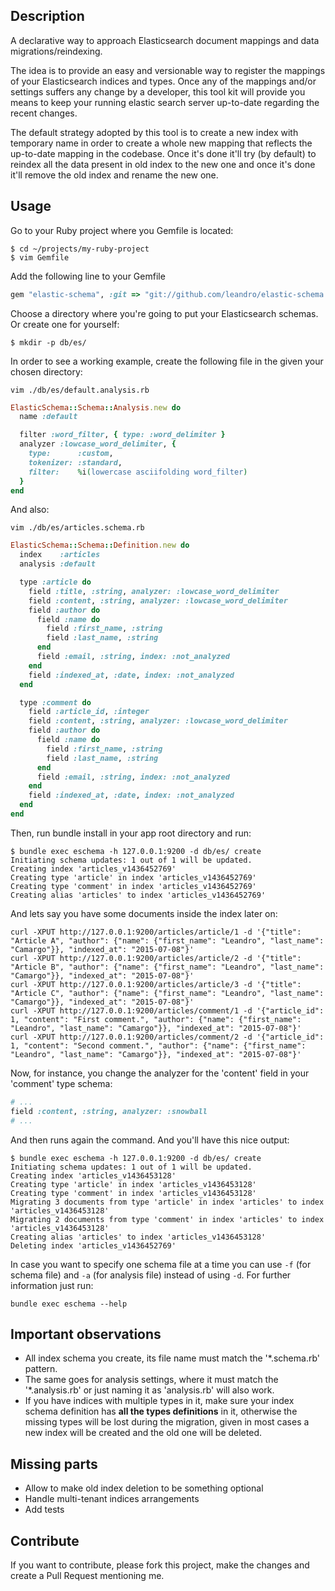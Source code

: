 ## Description

A declarative way to approach Elasticsearch document mappings and data migrations/reindexing.

The idea is to provide an easy and versionable way to register the mappings of your Elasticsearch indices and types.
Once any of the mappings and/or settings suffers any change by a developer, this tool kit will provide you means to keep your running elastic search server up-to-date regarding the recent changes.

The default strategy adopted by this tool is to create a new index with temporary name in order to create a whole new mapping that reflects the up-to-date mapping in the codebase. Once it's done it'll try (by default) to reindex all the data present in old index to the new one and once it's done it'll remove the old index and rename the new one.

## Usage

Go to your Ruby project where you Gemfile is located:

```shell
$ cd ~/projects/my-ruby-project
$ vim Gemfile
```

Add the following line to your Gemfile

```ruby
gem "elastic-schema", :git => "git://github.com/leandro/elastic-schema.git"
```

Choose a directory where you're going to put your Elasticsearch schemas. Or create one for yourself:

```shell
$ mkdir -p db/es/
```

In order to see a working example, create the following file in the given your chosen directory:

```shell
vim ./db/es/default.analysis.rb
```

```ruby
ElasticSchema::Schema::Analysis.new do
  name :default

  filter :word_filter, { type: :word_delimiter }
  analyzer :lowcase_word_delimiter, {
    type:      :custom,
    tokenizer: :standard,
    filter:    %i(lowercase asciifolding word_filter)
  }
end
```

And also:

```shell
vim ./db/es/articles.schema.rb
```

```ruby
ElasticSchema::Schema::Definition.new do
  index    :articles
  analysis :default

  type :article do
    field :title, :string, analyzer: :lowcase_word_delimiter
    field :content, :string, analyzer: :lowcase_word_delimiter
    field :author do
      field :name do
        field :first_name, :string
        field :last_name, :string
      end
      field :email, :string, index: :not_analyzed
    end
    field :indexed_at, :date, index: :not_analyzed
  end

  type :comment do
    field :article_id, :integer
    field :content, :string, analyzer: :lowcase_word_delimiter
    field :author do
      field :name do
        field :first_name, :string
        field :last_name, :string
      end
      field :email, :string, index: :not_analyzed
    end
    field :indexed_at, :date, index: :not_analyzed
  end
end
```

Then, run bundle install in your app root directory and run:

```shell
$ bundle exec eschema -h 127.0.0.1:9200 -d db/es/ create
Initiating schema updates: 1 out of 1 will be updated.
Creating index 'articles_v1436452769'
Creating type 'article' in index 'articles_v1436452769'
Creating type 'comment' in index 'articles_v1436452769'
Creating alias 'articles' to index 'articles_v1436452769'
```

And lets say you have some documents inside the index later on:

```shell
curl -XPUT http://127.0.0.1:9200/articles/article/1 -d '{"title": "Article A", "author": {"name": {"first_name": "Leandro", "last_name": "Camargo"}}, "indexed_at": "2015-07-08"}'
curl -XPUT http://127.0.0.1:9200/articles/article/2 -d '{"title": "Article B", "author": {"name": {"first_name": "Leandro", "last_name": "Camargo"}}, "indexed_at": "2015-07-08"}'
curl -XPUT http://127.0.0.1:9200/articles/article/3 -d '{"title": "Article C", "author": {"name": {"first_name": "Leandro", "last_name": "Camargo"}}, "indexed_at": "2015-07-08"}'
curl -XPUT http://127.0.0.1:9200/articles/comment/1 -d '{"article_id": 1, "content": "First comment.", "author": {"name": {"first_name": "Leandro", "last_name": "Camargo"}}, "indexed_at": "2015-07-08"}'
curl -XPUT http://127.0.0.1:9200/articles/comment/2 -d '{"article_id": 1, "content": "Second comment.", "author": {"name": {"first_name": "Leandro", "last_name": "Camargo"}}, "indexed_at": "2015-07-08"}'
```

Now, for instance, you change the analyzer for the 'content' field in your 'comment' type schema:

```ruby
# ...
field :content, :string, analyzer: :snowball
# ...
```

And then runs again the command. And you'll have this nice output:

```shell
$ bundle exec eschema -h 127.0.0.1:9200 -d db/es/ create
Initiating schema updates: 1 out of 1 will be updated.
Creating index 'articles_v1436453128'
Creating type 'article' in index 'articles_v1436453128'
Creating type 'comment' in index 'articles_v1436453128'
Migrating 3 documents from type 'article' in index 'articles' to index 'articles_v1436453128'
Migrating 2 documents from type 'comment' in index 'articles' to index 'articles_v1436453128'
Creating alias 'articles' to index 'articles_v1436453128'
Deleting index 'articles_v1436452769'
```

In case you want to specify one schema file at a time you can use `-f` (for schema file) and `-a` (for analysis file) instead of using `-d`. For further information just run:

```shell
bundle exec eschema --help
```

## Important observations

* All index schema you create, its file name must match the '*.schema.rb' pattern.
* The same goes for analysis settings, where it must match the '*.analysis.rb' or just naming it as 'analysis.rb' will also work.
* If you have indices with multiple types in it, make sure your index schema definition has **all the types definitions** in it, otherwise the missing types will be lost during the migration, given in most cases a new index will be created and the old one will be deleted.

## Missing parts

* Allow to make old index deletion to be something optional
* Handle multi-tenant indices arrangements
* Add tests

## Contribute

If you want to contribute, please fork this project, make the changes and create a Pull Request mentioning me.
